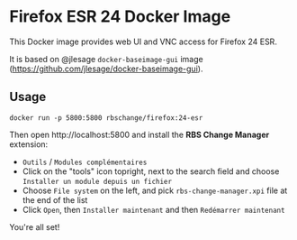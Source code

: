 # Firefox ESR 24 Docker Image

This Docker image provides web UI and VNC access for Firefox 24 ESR.

It is based on @jlesage `docker-baseimage-gui` image (https://github.com/jlesage/docker-baseimage-gui).

## Usage

```
docker run -p 5800:5800 rbschange/firefox:24-esr
```

Then open http://localhost:5800 and install the **RBS Change Manager** extension:

* `Outils` / `Modules complémentaires`
* Click on the "tools" icon topright, next to the search field and choose `Installer un module depuis un fichier`
* Choose `File system` on the left, and pick `rbs-change-manager.xpi` file at the end of the list
* Click `Open`, then `Installer maintenant` and then `Redémarrer maintenant`

You're all set!

